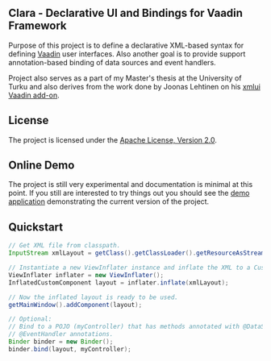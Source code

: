 ## Clara - Declarative UI and Bindings for Vaadin Framework

Purpose of this project is to define a declarative XML-based syntax for defining [Vaadin](https://vaadin.com) user interfaces. Also another goal is to provide support annotation-based binding of data sources and event handlers.

Project also serves as a part of my Master's thesis at the University of Turku and also derives from the work done by Joonas Lehtinen on his [xmlui Vaadin add-on](http://vaadin.com/addon/xmlui).

## License

The project is licensed under the [Apache License, Version 2.0](http://www.apache.org/licenses/LICENSE-2.0.html).

## Online Demo

The project is still very experimental and documentation is minimal at this point. If you still are interested to try things out you should see the [demo application](http://teemu.virtuallypreinstalled.com/clara) demonstrating the current version of the project.

## Quickstart

```java
// Get XML file from classpath.
InputStream xmlLayout = getClass().getClassLoader().getResourceAsStream("xml-layout.xml");

// Instantiate a new ViewInflater instance and inflate the XML to a CustomComponent.
ViewInflater inflater = new ViewInflater();
InflatedCustomComponent layout = inflater.inflate(xmlLayout);

// Now the inflated layout is ready to be used.
getMainWindow().addComponent(layout);

// Optional:
// Bind to a POJO (myController) that has methods annotated with @DataSource or
// @EventHandler annotations.
Binder binder = new Binder();
binder.bind(layout, myController);
```
